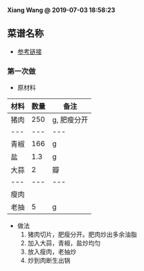 **Xiang Wang @ 2019-07-03 18:58:23**

## 菜谱名称
* [参考链接](https://www.meishij.net/zuofa/nongjiaxiaochaorou_62.html)

### 第一次做
* 原材料

材料|数量|备注
---|---|---
猪肉|250|g, 肥瘦分开
---|---|---
青椒|166|g
盐|1.3|g
大蒜|2|瓣
---|---|---
瘦肉| |
老抽|5|g


* 做法
    1. 猪肉切片，肥瘦分开。肥肉炒出多余油脂
    2. 加入大蒜，青椒，盐炒均匀
    3. 放入瘦肉，老抽炒
    4. 炒到肉断生出锅
